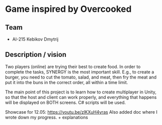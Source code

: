 # Game inspired by Overcooked
## Team
- AI-215 Kebikov Dmytrij

## Description / vision
Two players (online) are trying their best to create food. In order to complete the tasks, SYNERGY is the most important skill. E.g., to create a burger, you need to cut the tomato, salad, and meat, then fry the meat and put it into the buns in the correct order, all within a time limit.

The main point of this project is to learn how to create multiplayer in Unity, so that the host and client can work properly, and everything that happens will be displayed on BOTH screens. C# scripts will be used.

Showcase for 12.05: https://youtu.be/zlKXuH4yras
Also added doc where I wrote down my progress. + explanations
